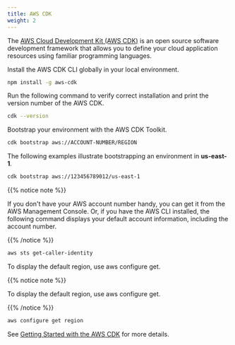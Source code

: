 ```yaml
---
title: AWS CDK 
weight: 2
---
```


The [AWS Cloud Development Kit (AWS CDK)](https://aws.amazon.com/cdk/) is an open source software development framework that allows you to define your cloud application resources using familiar programming languages.


Install the AWS CDK CLI globally in your local environment.

```sh
npm install -g aws-cdk
```

Run the following command to verify correct installation and print the version number of the AWS CDK.

```sh
cdk --version
```

Bootstrap your environment with the AWS CDK Toolkit.

```sh
cdk bootstrap aws://ACCOUNT-NUMBER/REGION
```

The following examples illustrate bootstrapping an environment in **us-east-1**.

```sh
cdk bootstrap aws://123456789012/us-east-1
```

{{% notice note %}}

If you don't have your AWS account number handy, you can get it from the AWS Management Console. Or, if you have the AWS CLI installed, the following command displays your default account information, including the account number. 

{{% /notice %}} 

```sh
aws sts get-caller-identity
```

To display the default region, use aws configure get. 

{{% notice note %}}

To display the default region, use aws configure get. 

{{% /notice %}} 

```sh
aws configure get region
```

See [Getting Started with the AWS CDK](https://docs.aws.amazon.com/cdk/latest/guide/getting_started.html) for more details.
